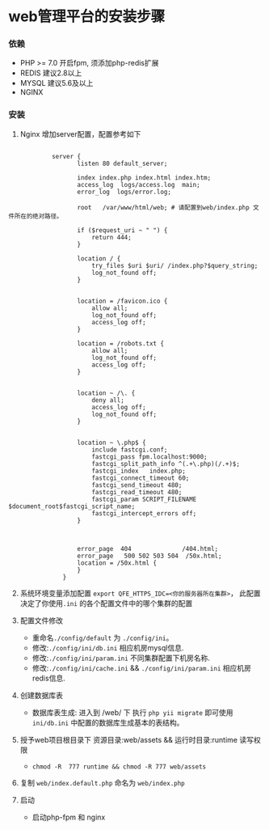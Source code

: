 # web管理平台的安装步骤


### 依赖
* PHP >= 7.0 开启fpm, 须添加php-redis扩展
* REDIS 建议2.8以上
* MYSQL  建议5.6及以上
* NGINX 

### 安装
1. Nginx 增加server配置，配置参考如下
```
    
            server {
                   listen 80 default_server;
           
                   index index.php index.html index.htm;
                   access_log  logs/access.log  main;
                   error_log  logs/error.log;
           
                   root   /var/www/html/web; # 请配置到web/index.php 文件所在的绝对路径。
           
                   if ($request_uri ~ " ") {
                       return 444;
                   }
          
                   location / {
                       try_files $uri $uri/ /index.php?$query_string;
                       log_not_found off;
                   }
           
           
                   location = /favicon.ico {
                       allow all;
                       log_not_found off;
                       access_log off;
                   }
           
                   location = /robots.txt {
                       allow all;
                       log_not_found off;
                       access_log off;
                   }
           
           
                   location ~ /\. {
                       deny all;
                       access_log off;
                       log_not_found off;
                   }
           
           
                   location ~ \.php$ {
                       include fastcgi.conf;
                       fastcgi_pass fpm.localhost:9000;
                       fastcgi_split_path_info ^(.+\.php)(/.+)$;
                       fastcgi_index   index.php;
                       fastcgi_connect_timeout 60;
                       fastcgi_send_timeout 480;
                       fastcgi_read_timeout 480;
                       fastcgi_param SCRIPT_FILENAME $document_root$fastcgi_script_name;
                       fastcgi_intercept_errors off;
                   }
           
           
                 
                   error_page  404              /404.html;
                   error_page   500 502 503 504  /50x.html;
                   location = /50x.html {
                   }
               }
```
               
2. 系统环境变量添加配置 `export QFE_HTTPS_IDC=<你的服务器所在集群>`， 此配置决定了你使用`.ini` 的各个配置文件中的哪个集群的配置
  
         
3. 配置文件修改
    * 重命名`./config/default` 为 `./config/ini`。 
    * 修改:`./config/ini/db.ini` 相应机房mysql信息.
    * 修改:`./config/ini/param.ini` 不同集群配置下机房名称.
    * 修改:`./config/ini/cache.ini` && `./config/ini/param.ini` 相应机房redis信息.
    
4. 创建数据库表
    * 数据库表生成: 进入到 <path>/web/ 下 执行 `php yii migrate` 即可使用`ini/db.ini` 中配置的数据库生成基本的表结构。

5. 授予web项目根目录下 资源目录:web/assets && 运行时目录:runtime 读写权限
    * `chmod -R  777 runtime && chmod -R 777 web/assets`

6. 复制 `web/index.default.php` 命名为 `web/index.php`

7. 启动
    * 启动php-fpm 和 nginx

